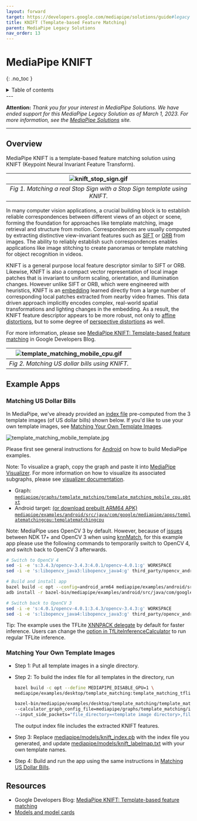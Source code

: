 ```yaml
---
layout: forward
target: https://developers.google.com/mediapipe/solutions/guide#legacy
title: KNIFT (Template-based Feature Matching)
parent: MediaPipe Legacy Solutions
nav_order: 13
---
```


# MediaPipe KNIFT
{: .no_toc }

<details close markdown="block">
  <summary>
    Table of contents
  </summary>
  {: .text-delta }
1. TOC
{:toc}
</details>
---

**Attention:** *Thank you for your interest in MediaPipe Solutions.
We have ended support for this MediaPipe Legacy Solution as of March 1, 2023.
For more information, see the
[MediaPipe Solutions](https://developers.google.com/mediapipe/solutions/guide#legacy)
site.*

----

## Overview

MediaPipe KNIFT is a template-based feature matching solution using KNIFT
(Keypoint Neural Invariant Feature Transform).

![knift_stop_sign.gif](https://mediapipe.dev/images/knift_stop_sign.gif)                     |
:-----------------------------------------------------------------------: |
*Fig 1. Matching a real Stop Sign with a Stop Sign template using KNIFT.* |

In many computer vision applications, a crucial building block is to establish
reliable correspondences between different views of an object or scene, forming
the foundation for approaches like template matching, image retrieval and
structure from motion. Correspondences are usually computed by extracting
distinctive view-invariant features such as
[SIFT](https://en.wikipedia.org/wiki/Scale-invariant_feature_transform) or
[ORB](https://opencv-python-tutroals.readthedocs.io/en/latest/py_tutorials/py_feature2d/py_orb/py_orb.html#orb-in-opencv)
from images. The ability to reliably establish such correspondences enables
applications like image stitching to create panoramas or template matching for
object recognition in videos.

KNIFT is a general purpose local feature descriptor similar to SIFT or ORB.
Likewise, KNIFT is also a compact vector representation of local image patches
that is invariant to uniform scaling, orientation, and illumination changes.
However unlike SIFT or ORB, which were engineered with heuristics, KNIFT is an
[embedding](https://developers.google.com/machine-learning/crash-course/embeddings/video-lecture)
learned directly from a large number of corresponding local patches extracted
from nearby video frames. This data driven approach implicitly encodes complex,
real-world spatial transformations and lighting changes in the embedding. As a
result, the KNIFT feature descriptor appears to be more robust, not only to
[affine distortions](https://en.wikipedia.org/wiki/Affine_transformation), but
to some degree of
[perspective distortions](https://en.wikipedia.org/wiki/Perspective_distortion_\(photography\))
as well.

For more information, please see
[MediaPipe KNIFT: Template-based feature matching](https://developers.googleblog.com/2020/04/mediapipe-knift-template-based-feature-matching.html)
in Google Developers Blog.

![template_matching_mobile_cpu.gif](https://mediapipe.dev/images/mobile/template_matching_android_cpu.gif) |
:-------------------------------------------------------------------------------------: |
*Fig 2. Matching US dollar bills using KNIFT.*                                          |

## Example Apps

### Matching US Dollar Bills

In MediaPipe, we've already provided an
[index file](https://github.com/google-ai-edge/mediapipe/tree/master/mediapipe/models/knift_index.pb)
pre-computed from the 3 template images (of US dollar bills) shown below. If
you'd like to use your own template images, see
[Matching Your Own Template Images](#matching-your-own-template-images).

![template_matching_mobile_template.jpg](https://mediapipe.dev/images/mobile/template_matching_mobile_template.jpg)

Please first see general instructions for
[Android](../getting_started/android.md) on how to build MediaPipe examples.

Note: To visualize a graph, copy the graph and paste it into
[MediaPipe Visualizer](https://viz.mediapipe.dev/). For more information on how
to visualize its associated subgraphs, please see
[visualizer documentation](../tools/visualizer.md).

*   Graph:
    [`mediapipe/graphs/template_matching/template_matching_mobile_cpu.pbtxt`](https://github.com/google-ai-edge/mediapipe/tree/master/mediapipe/graphs/template_matching/template_matching_mobile_cpu.pbtxt)
*   Android target:
    [(or download prebuilt ARM64 APK)](https://drive.google.com/open?id=1tSWRfes9rAM4NrzmJBplguNQQvaeBZSa)
    [`mediapipe/examples/android/src/java/com/google/mediapipe/apps/templatematchingcpu:templatematchingcpu`](https://github.com/google-ai-edge/mediapipe/tree/master/mediapipe/examples/android/src/java/com/google/mediapipe/apps/templatematchingcpu/BUILD)

Note: MediaPipe uses OpenCV 3 by default. However, because of
[issues](https://github.com/opencv/opencv/issues/11488) between NDK 17+ and
OpenCV 3 when using
[knnMatch](https://docs.opencv.org/3.4/db/d39/classcv_1_1DescriptorMatcher.html#a378f35c9b1a5dfa4022839a45cdf0e89),
for this example app please use the following commands to temporarily switch to
OpenCV 4, and switch back to OpenCV 3 afterwards.

```bash
# Switch to OpenCV 4
sed -i -e 's:3.4.3/opencv-3.4.3:4.0.1/opencv-4.0.1:g' WORKSPACE
sed -i -e 's:libopencv_java3:libopencv_java4:g' third_party/opencv_android.BUILD

# Build and install app
bazel build -c opt --config=android_arm64 mediapipe/examples/android/src/java/com/google/mediapipe/apps/templatematchingcpu
adb install -r bazel-bin/mediapipe/examples/android/src/java/com/google/mediapipe/apps/templatematchingcpu/templatematchingcpu.apk

# Switch back to OpenCV 3
sed -i -e 's:4.0.1/opencv-4.0.1:3.4.3/opencv-3.4.3:g' WORKSPACE
sed -i -e 's:libopencv_java4:libopencv_java3:g' third_party/opencv_android.BUILD
```

Tip: The example uses the TFLite
[XNNPACK delegate](https://github.com/tensorflow/tensorflow/tree/master/tensorflow/lite/delegates/xnnpack)
by default for faster inference. Users can change the
[option in TfLiteInferenceCalculator](https://github.com/google-ai-edge/mediapipe/tree/master/mediapipe/calculators/tflite/tflite_inference_calculator.proto)
to run regular TFLite inference.

### Matching Your Own Template Images

*   Step 1: Put all template images in a single directory.

*   Step 2: To build the index file for all templates in the directory, run

    ```bash
    bazel build -c opt --define MEDIAPIPE_DISABLE_GPU=1 \
    mediapipe/examples/desktop/template_matching:template_matching_tflite
    ```

    ```bash
    bazel-bin/mediapipe/examples/desktop/template_matching/template_matching_tflite \
    --calculator_graph_config_file=mediapipe/graphs/template_matching/index_building.pbtxt \
    --input_side_packets="file_directory=<template image directory>,file_suffix=png,output_index_filename=<output index filename>"
    ```

    The output index file includes the extracted KNIFT features.

*   Step 3: Replace
    [mediapipe/models/knift_index.pb](https://github.com/google-ai-edge/mediapipe/tree/master/mediapipe/models/knift_index.pb)
    with the index file you generated, and update
    [mediapipe/models/knift_labelmap.txt](https://github.com/google-ai-edge/mediapipe/tree/master/mediapipe/models/knift_labelmap.txt)
    with your own template names.

*   Step 4: Build and run the app using the same instructions in
    [Matching US Dollar Bills](#matching-us-dollar-bills).

## Resources

*   Google Developers Blog:
    [MediaPipe KNIFT: Template-based feature matching](https://developers.googleblog.com/2020/04/mediapipe-knift-template-based-feature-matching.html)
*   [Models and model cards](./models.md#knift)
